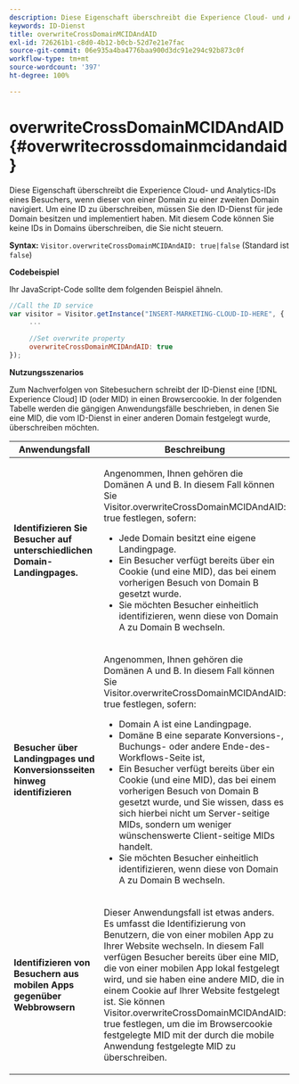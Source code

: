 ```yaml
---
description: Diese Eigenschaft überschreibt die Experience Cloud- und Analytics-IDs eines Besuchers, wenn dieser von einer Domain zu einer zweiten Domain navigiert. Um eine ID zu überschreiben, müssen Sie den ID-Dienst für jede Domain besitzen und implementiert haben. Mit diesem Code können Sie keine IDs in Domains überschreiben, die Sie nicht steuern.
keywords: ID-Dienst
title: overwriteCrossDomainMCIDAndAID
exl-id: 726261b1-c8d0-4b12-b0cb-52d7e21e7fac
source-git-commit: 06e935a4ba4776baa900d3dc91e294c92b873c0f
workflow-type: tm+mt
source-wordcount: '397'
ht-degree: 100%

---
```


# overwriteCrossDomainMCIDAndAID{#overwritecrossdomainmcidandaid}

Diese Eigenschaft überschreibt die Experience Cloud- und Analytics-IDs eines Besuchers, wenn dieser von einer Domain zu einer zweiten Domain navigiert. Um eine ID zu überschreiben, müssen Sie den ID-Dienst für jede Domain besitzen und implementiert haben. Mit diesem Code können Sie keine IDs in Domains überschreiben, die Sie nicht steuern.

**Syntax:** `Visitor.overwriteCrossDomainMCIDAndAID: true|false` (Standard ist `false`)

**Codebeispiel**

Ihr JavaScript-Code sollte dem folgenden Beispiel ähneln.

```js
//Call the ID service 
var visitor = Visitor.getInstance("INSERT-MARKETING-CLOUD-ID-HERE", { 
     ... 
 
     //Set overwrite property 
     overwriteCrossDomainMCIDAndAID: true 
}); 
```

**Nutzungsszenarios**

Zum Nachverfolgen von Sitebesuchern schreibt der ID-Dienst eine [!DNL Experience Cloud] ID (oder MID) in einen Browsercookie. In der folgenden Tabelle werden die gängigen Anwendungsfälle beschrieben, in denen Sie eine MID, die vom ID-Dienst in einer anderen Domain festgelegt wurde, überschreiben möchten.

<table id="table_FC1AF6551D6646E0BF1C4FB7C1316EBB"> 
 <thead> 
  <tr> 
   <th colname="col1" class="entry"> Anwendungsfall </th> 
   <th colname="col2" class="entry"> Beschreibung </th> 
  </tr> 
 </thead>
 <tbody> 
  <tr> 
   <td colname="col1"> <p> <b>Identifizieren Sie Besucher auf unterschiedlichen Domain-Landingpages.</b> </p> </td> 
   <td colname="col2"> <p>Angenommen, Ihnen gehören die Domänen A und B. In diesem Fall können Sie <span class="codeph">Visitor.overwriteCrossDomainMCIDAndAID: true</span> festlegen, sofern: </p> <p> 
     <ul id="ul_FB4704BFE7134F1688E34BF1A36627B7"> 
      <li id="li_FF71FD1FB9DD4702B675A140FAD2B481">Jede Domain besitzt eine eigene Landingpage. </li> 
      <li id="li_78F75469D32D473B93148B46D35E67F1">Ein Besucher verfügt bereits über ein Cookie (und eine MID), das bei einem vorherigen Besuch von Domain B gesetzt wurde. </li> 
      <li id="li_305CE5138EEB43D3BF9CE38D1E7FFA04">Sie möchten Besucher einheitlich identifizieren, wenn diese von Domain A zu Domain B wechseln. </li> 
     </ul> </p> </td> 
  </tr> 
  <tr> 
   <td colname="col1"> <p> <b>Besucher über Landingpages und Konversionsseiten hinweg identifizieren</b> </p> </td> 
   <td colname="col2"> <p>Angenommen, Ihnen gehören die Domänen A und B. In diesem Fall können Sie <span class="codeph">Visitor.overwriteCrossDomainMCIDAndAID: true</span> festlegen, sofern: </p> 
    <ul id="ul_7BEBFD523A2F47AFB6963536E43692D0"> 
     <li id="li_71586080489340E2A6C0B263F231E3DE">Domain A ist eine Landingpage. </li> 
     <li id="li_4E3D3CB380EE4F1BAC4CD752194AE8DE">Domäne B eine separate Konversions-, Buchungs- oder andere Ende-des-Workflows-Seite ist, </li> 
     <li id="li_FB393B16CFAC4D2D9B2328EBA4573C1A">Ein Besucher verfügt bereits über ein Cookie (und eine MID), das bei einem vorherigen Besuch von Domain B gesetzt wurde, und Sie wissen, dass es sich hierbei nicht um Server-seitige MIDs, sondern um weniger wünschenswerte Client-seitige MIDs handelt. </li> 
     <li id="li_36FC138530A4476A995C0F9FD73C41DE">Sie möchten Besucher einheitlich identifizieren, wenn diese von Domain A zu Domain B wechseln. </li> 
    </ul> </td> 
  </tr> 
  <tr> 
   <td colname="col1"> <p> <b>Identifizieren von Besuchern aus mobilen Apps gegenüber Webbrowsern</b> </p> </td> 
   <td colname="col2"> <p>Dieser Anwendungsfall ist etwas anders. Es umfasst die Identifizierung von Benutzern, die von einer mobilen App zu Ihrer Website wechseln. In diesem Fall verfügen Besucher bereits über eine MID, die von einer mobilen App lokal festgelegt wird, und sie haben eine andere MID, die in einem Cookie auf Ihrer Website festgelegt ist. Sie können <span class="codeph">Visitor.overwriteCrossDomainMCIDAndAID: true</span> festlegen, um die im Browsercookie festgelegte MID mit der durch die mobile Anwendung festgelegte MID zu überschreiben. </p> </td> 
  </tr> 
 </tbody> 
</table>
